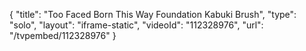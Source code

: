 {
    "title": "Too Faced Born This Way Foundation   Kabuki Brush",
    "type": "solo",
    "layout": "iframe-static",
    "videoId": "112328976",
    "url": "\/tvpembed\/112328976"
}